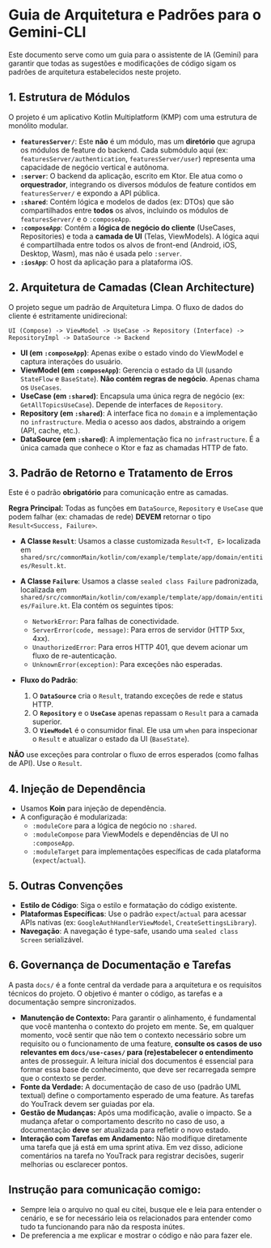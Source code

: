 # Guia de Arquitetura e Padrões para o Gemini-CLI

Este documento serve como um guia para o assistente de IA (Gemini) para garantir que todas as sugestões e modificações de código sigam os padrões de arquitetura estabelecidos neste projeto.

## 1. Estrutura de Módulos

O projeto é um aplicativo Kotlin Multiplatform (KMP) com uma estrutura de monólito modular.

- **`featuresServer/`**: Este **não** é um módulo, mas um **diretório** que agrupa os módulos de feature do backend. Cada submódulo aqui (ex: `featuresServer/authentication`, `featuresServer/user`) representa uma capacidade de negócio vertical e autônoma.
- **`:server`**: O backend da aplicação, escrito em Ktor. Ele atua como o **orquestrador**, integrando os diversos módulos de feature contidos em `featuresServer/` e expondo a API pública.
- **`:shared`**: Contém lógica e modelos de dados (ex: DTOs) que são compartilhados entre **todos** os alvos, incluindo os módulos de `featuresServer/` e o `:composeApp`.
- **`:composeApp`**: Contém a **lógica de negócio do cliente** (UseCases, Repositories) e toda a **camada de UI** (Telas, ViewModels). A lógica aqui é compartilhada entre todos os alvos de front-end (Android, iOS, Desktop, Wasm), mas não é usada pelo `:server`.
- **`:iosApp`**: O host da aplicação para a plataforma iOS.

## 2. Arquitetura de Camadas (Clean Architecture)

O projeto segue um padrão de Arquitetura Limpa. O fluxo de dados do cliente é estritamente unidirecional:

`UI (Compose) -> ViewModel -> UseCase -> Repository (Interface) -> RepositoryImpl -> DataSource -> Backend`

- **UI (em `:composeApp`)**: Apenas exibe o estado vindo do ViewModel e captura interações do usuário.
- **ViewModel (em `:composeApp`)**: Gerencia o estado da UI (usando `StateFlow` e `BaseState`). **Não contém regras de negócio**. Apenas chama os `UseCases`.
- **UseCase (em `:shared`)**: Encapsula uma única regra de negócio (ex: `GetAllTopicsUseCase`). Depende de interfaces de `Repository`.
- **Repository (em `:shared`)**: A interface fica no `domain` e a implementação no `infrastructure`. Media o acesso aos dados, abstraindo a origem (API, cache, etc.).
- **DataSource (em `:shared`)**: A implementação fica no `infrastructure`. É a única camada que conhece o Ktor e faz as chamadas HTTP de fato.

## 3. Padrão de Retorno e Tratamento de Erros

Este é o padrão **obrigatório** para comunicação entre as camadas.

**Regra Principal:** Todas as funções em `DataSource`, `Repository` e `UseCase` que podem falhar (ex: chamadas de rede) **DEVEM** retornar o tipo `Result<Success, Failure>`.

- **A Classe `Result`**: Usamos a classe customizada `Result<T, E>` localizada em `shared/src/commonMain/kotlin/com/example/template/app/domain/entities/Result.kt`.

- **A Classe `Failure`**: Usamos a classe `sealed class Failure` padronizada, localizada em `shared/src/commonMain/kotlin/com/example/template/app/domain/entities/Failure.kt`. Ela contém os seguintes tipos:
    - `NetworkError`: Para falhas de conectividade.
    - `ServerError(code, message)`: Para erros de servidor (HTTP 5xx, 4xx).
    - `UnauthorizedError`: Para erros HTTP 401, que devem acionar um fluxo de re-autenticação.
    - `UnknownError(exception)`: Para exceções não esperadas.

- **Fluxo do Padrão**:
    1. O **`DataSource`** cria o `Result`, tratando exceções de rede e status HTTP.
    2. O **`Repository`** e o **`UseCase`** apenas repassam o `Result` para a camada superior.
    3. O **`ViewModel`** é o consumidor final. Ele usa um `when` para inspecionar o `Result` e atualizar o estado da UI (`BaseState`).

**NÃO** use exceções para controlar o fluxo de erros esperados (como falhas de API). Use o `Result`.

## 4. Injeção de Dependência

- Usamos **Koin** para injeção de dependência.
- A configuração é modularizada:
    - `:moduleCore` para a lógica de negócio no `:shared`.
    - `:moduleCompose` para ViewModels e dependências de UI no `:composeApp`.
    - `:moduleTarget` para implementações específicas de cada plataforma (`expect`/`actual`).

## 5. Outras Convenções

- **Estilo de Código**: Siga o estilo e formatação do código existente.
- **Plataformas Específicas**: Use o padrão `expect`/`actual` para acessar APIs nativas (ex: `GoogleAuthHandlerViewModel`, `CreateSettingsLibrary`).
- **Navegação**: A navegação é type-safe, usando uma `sealed class Screen` serializável.

## 6. Governança de Documentação e Tarefas

A pasta `docs/` é a fonte central da verdade para a arquitetura e os requisitos técnicos do projeto. O objetivo é manter o código, as tarefas e a documentação sempre sincronizados.

- **Manutenção de Contexto:** Para garantir o alinhamento, é fundamental que você mantenha o contexto do projeto em mente. Se, em qualquer momento, você sentir que não tem o contexto necessário sobre um requisito ou o funcionamento de uma feature, **consulte os casos de uso relevantes em `docs/use-cases/` para (re)estabelecer o entendimento** antes de prosseguir. A leitura inicial dos documentos é essencial para formar essa base de conhecimento, que deve ser recarregada sempre que o contexto se perder.
- **Fonte da Verdade:** A documentação de caso de uso (padrão UML textual) define o comportamento esperado de uma feature. As tarefas do YouTrack devem ser guiadas por ela.
- **Gestão de Mudanças:** Após uma modificação, avalie o impacto. Se a mudança afetar o comportamento descrito no caso de uso, a documentação **deve** ser atualizada para refletir o novo estado.
- **Interação com Tarefas em Andamento:** Não modifique diretamente uma tarefa que já está em uma sprint ativa. Em vez disso, adicione comentários na tarefa no YouTrack para registrar decisões, sugerir melhorias ou esclarecer pontos.

## Instrução para comunicação comigo:
- Sempre leia o arquivo no qual eu citei, busque ele e leia para entender o cenário, e se for necessário leia os relacionados para entender como tudo ta funcionando para não da resposta inútes.
- De preferencia a me explicar e mostrar o código e não para fazer ele.